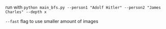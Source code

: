 run with `python main_bfs.py --person1 "Adolf Hitler" --person2 "James Charles" --depth x`

`--fast` flag to use smaller amount of images